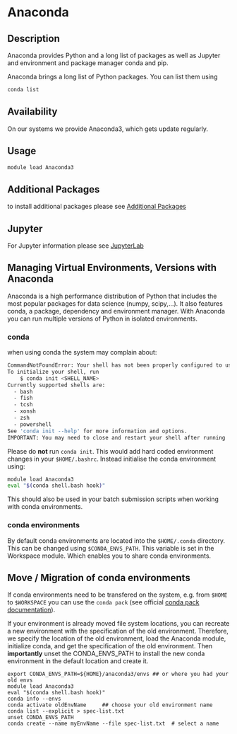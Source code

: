 # Anaconda

## Description
Anaconda provides Python and a long list of packages as well as Jupyter and environment and package manager conda and pip.

Anaconda brings a long list of Python packages. You can list them using 
```Bash
conda list
```

## Availability
On our systems we provide Anaconda3, which gets update regularly. 

## Usage
``` Bash
module load Anaconda3
```

## Additional Packages
to install additional packages please see [Additional Packages](python.md#additional-packages)

## Jupyter
For Jupyter information please see [JupyterLab](JupyterLab.md)

## Managing Virtual Environments, Versions with Anaconda
Anaconda is a high performance distribution of Python that includes the most popular packages for data science (numpy, scipy,...). It also features conda, a package, dependency and environment manager. With Anaconda you can run multiple versions of Python in isolated environments.

### conda 
when using conda the system may complain about:
```Bash
CommandNotFoundError: Your shell has not been properly configured to use 'conda activate'.
To initialize your shell, run
    $ conda init <SHELL_NAME>
Currently supported shells are:
  - bash
  - fish
  - tcsh
  - xonsh
  - zsh
  - powershell
See 'conda init --help' for more information and options.
IMPORTANT: You may need to close and restart your shell after running 'conda init'.
```

Please do **not** run `conda init`. This would add hard coded environment changes in your `$HOME/.bashrc`. 
Instead initialise the conda environment using:
``` Bash 
module load Anaconda3
eval "$(conda shell.bash hook)"
```
This should also be used in your batch submission scripts when working with conda environments.

### conda environments
By default conda environments are located into the `$HOME/.conda` directory. This can be changed using `$CONDA_ENVS_PATH`. This variable is set in the Workspace module. Which enables you to share conda environments. 

## Move / Migration of conda environments
If conda environments need to be transfered on the system, e.g. from `$HOME` to `$WORKSPACE` you can use the `conda pack` (see official [conda pack documentation](https://conda.github.io/conda-pack/)). 

If your environment is already moved file system locations, you can recreate a new environment with the specification of the old environment. Therefore, we specify the location of the old environment, load the Anaconda module, initialize conda, and get the specification of the old environment. Then **importantly** unset the CONDA_ENVS_PATH to install the new conda environment in the default location and create it. 

```
export CONDA_ENVS_PATH=${HOME}/anaconda3/envs ## or where you had your old envs
module load Anaconda3
eval "$(conda shell.bash hook)"
conda info --envs
conda activate oldEnvName     ## choose your old environment name
conda list --explicit > spec-list.txt
unset CONDA_ENVS_PATH
conda create --name myEnvName --file spec-list.txt  # select a name
```